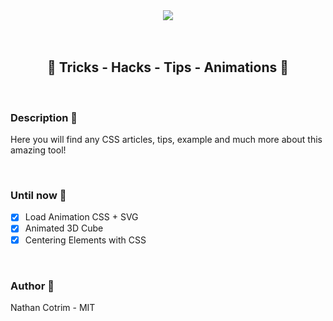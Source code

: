 <div align="center">
  <img src="https://massimus.com/wp-content/themes/thanos/woocommerce/assets-for-new-sales-pegas/img/css-escalando-scrum.svg">
  
  <br>
  <br>
  <br>
  
  ## 🌠  Tricks - Hacks  -  Tips  -  Animations 🌠
</div>

<br>

### Description 📝
Here you will find any CSS articles, tips, example and much more about this amazing tool!


<br>

### Until now 🔮

- [x] Load Animation CSS + SVG
- [x] Animated 3D Cube
- [x] Centering Elements with CSS

<br>

### Author 🤺

Nathan Cotrim - MIT

